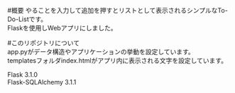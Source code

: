 #概要
やることを入力して追加を押すとリストとして表示されるシンプルなTo-Do-Listです。  
Flaskを使用しWebアプリにしました。  

#このリポジトリについて  
app.pyがデータ構造やアプリケーションの挙動を設定しています。  
templatesフォルダindex.htmlがアプリ内に表示される文字を設定しています。  

Flask 3.1.0  
Flask-SQLAlchemy 3.1.1

